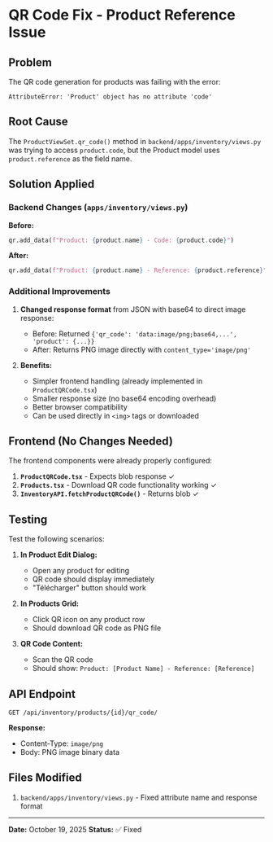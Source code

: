 # QR Code Fix - Product Reference Issue

## Problem
The QR code generation for products was failing with the error:
```
AttributeError: 'Product' object has no attribute 'code'
```

## Root Cause
The `ProductViewSet.qr_code()` method in `backend/apps/inventory/views.py` was trying to access `product.code`, but the Product model uses `product.reference` as the field name.

## Solution Applied

### Backend Changes (`apps/inventory/views.py`)

**Before:**
```python
qr.add_data(f"Product: {product.name} - Code: {product.code}")
```

**After:**
```python
qr.add_data(f"Product: {product.name} - Reference: {product.reference}")
```

### Additional Improvements

1. **Changed response format** from JSON with base64 to direct image response:
   - Before: Returned `{'qr_code': 'data:image/png;base64,...', 'product': {...}}`
   - After: Returns PNG image directly with `content_type='image/png'`

2. **Benefits:**
   - Simpler frontend handling (already implemented in `ProductQRCode.tsx`)
   - Smaller response size (no base64 encoding overhead)
   - Better browser compatibility
   - Can be used directly in `<img>` tags or downloaded

## Frontend (No Changes Needed)

The frontend components were already properly configured:

1. **`ProductQRCode.tsx`** - Expects blob response ✓
2. **`Products.tsx`** - Download QR code functionality working ✓
3. **`InventoryAPI.fetchProductQRCode()`** - Returns blob ✓

## Testing

Test the following scenarios:

1. **In Product Edit Dialog:**
   - Open any product for editing
   - QR code should display immediately
   - "Télécharger" button should work

2. **In Products Grid:**
   - Click QR icon on any product row
   - Should download QR code as PNG file

3. **QR Code Content:**
   - Scan the QR code
   - Should show: `Product: [Product Name] - Reference: [Reference]`

## API Endpoint

```
GET /api/inventory/products/{id}/qr_code/
```

**Response:**
- Content-Type: `image/png`
- Body: PNG image binary data

## Files Modified

1. `backend/apps/inventory/views.py` - Fixed attribute name and response format

---
**Date:** October 19, 2025
**Status:** ✅ Fixed
